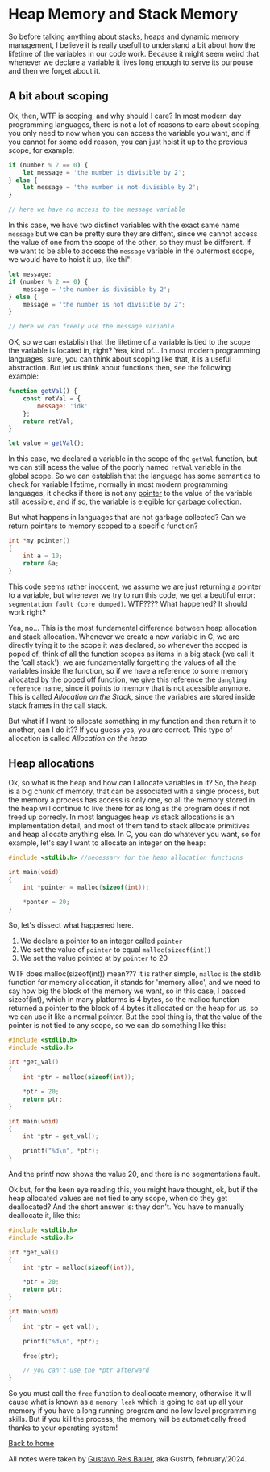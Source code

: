 # Heap Memory and Stack Memory 

So before talking anything about stacks, heaps and dynamic memory management, I believe it is really usefull to understand a bit about how the lifetime of the variables in our code work. Because it might seem weird that whenever we declare a variable it lives long enough to serve its purpouse and then we forget about it.

## A bit about scoping

Ok, then, WTF is scoping, and why should I care?
In most modern day programming languages, there is not a lot of reasons to care about scoping, you only need to now when you can access the variable you want, and if you cannot for some odd reason, you can just hoist it up to the previous scope, for example:
```javascript
if (number % 2 == 0) {
    let message = 'the number is divisible by 2';
} else {
    let message = 'the number is not divisible by 2';
}

// here we have no access to the message variable
```
In this case, we have two distinct variables with the exact same name `message` but we can be pretty sure they are diffent, since we cannot access the value of one from the scope of the other, so they must be different.
If we want to be able to access the `message` variable in the outermost scope, we would have to hoist it up, like thi":
```javascript
let message;
if (number % 2 == 0) {
    message = 'the number is divisible by 2';
} else {
    message = 'the number is not divisible by 2';
}

// here we can freely use the message variable
```

OK, so we can establish that the lifetime of a variable is tied to the scope the variable is located in, right?
Yea, kind of... In most modern programming languages, sure, you can think about scoping like that, it is a useful abstraction. But let us think about functions then, see the following example:
```javascript
function getVal() {
    const retVal = {
        message: 'idk'
    };
    return retVal;
}

let value = getVal();
```
In this case, we declared a variable in the scope of the `getVal` function, but we can still acess the value of the poorly named `retVal` variable in the global scope. So we can establish that the language has some semantics to check for variable lifetime, normally in most modern programming languages, it checks if there is not any [pointer](http://localhost:3000/concepts/pointers) to the value of the variable still acessible, and if so, the variable is elegible for [garbage collection](http://localhost:3000/concepts/garbage-collection).

But what happens in languages that are not garbage collected? Can we return pointers to memory scoped to a specific function?
```c
int *my_pointer()
{
    int a = 10;
    return &a;
}
```

This code seems rather inoccent, we assume we are just returning a pointer to a variable, but whenever we try to run this code, we get a beutiful error: `segmentation fault (core dumped)`. WTF???? What happened? It should work right?

Yea, no... This is the most fundamental difference between heap allocation and stack allocation.
Whenever we create a new variable in C, we are directly tying it to the scope it was declared, so whenever the scoped is poped of, think of all the function scopes as items in a big stack (we call it the 'call stack'), we are fundamentally forgetting the values of all the variables inside the function, so if we have a reference to some memory allocated by the poped off function, we give this reference the `dangling reference` name, since it points to memory that is not acessible anymore.
This is called *Allocation on the Stack*, since the variables are stored inside stack frames in the call stack.

But what if I want to allocate something in my function and then return it to another, can I do it?? If you guess yes, you are correct.
This type of allocation is called *Allocation on the heap*

## Heap allocations

Ok, so what is the heap and how can I allocate variables in it? So, the heap is a big chunk of memory, that can be associated with a single process, but the memory a process has access is only one, so all the memory stored in the heap will continue to live there for as long as the program does if not freed up correcly.
In most languages heap vs stack allocations is an implementation detail, and most of them tend to stack allocate primitives and heap allocate anything else.
In C, you can do whatever you want, so for example, let's say I want to allocate an integer on the heap:
```c
#include <stdlib.h> //necessary for the heap allocation functions

int main(void)
{
    int *pointer = malloc(sizeof(int));

    *ponter = 20;
}
```
So, let's dissect what happened here.
1. We declare a pointer to an integer called `pointer`
2. We set the value of `pointer` to equal `malloc(sizeof(int))`
3. We set the value pointed at by `pointer` to 20

WTF does malloc(sizeof(int)) mean??? It is rather simple, `malloc` is the stdlib function for memory allocation, it stands for 'memory alloc', and we need to say how big the block of the memory we want, so in this case, I passed sizeof(int), which in many platforms is 4 bytes, so the malloc function returned a pointer to the block of 4 bytes it allocated on the heap for us, so we can use it like a normal pointer.
But the cool thing is, that the value of the pointer is not tied to any scope, so we can do something like this:
```c
#include <stdlib.h>
#include <stdio.h>

int *get_val()
{
    int *ptr = malloc(sizeof(int));

    *ptr = 20;
    return ptr;
}

int main(void)
{
    int *ptr = get_val();

    printf("%d\n", *ptr);
}
```

And the printf now shows the value 20, and there is no segmentations fault.

Ok but, for the keen eye reading this, you might have thought, ok, but if the heap allocated values are not tied to any scope, when do they get deallocated?
And the short answer is: they don't. You have to manually deallocate it, like this:
```c
#include <stdlib.h>
#include <stdio.h>

int *get_val()
{
    int *ptr = malloc(sizeof(int));

    *ptr = 20;
    return ptr;
}

int main(void)
{
    int *ptr = get_val();

    printf("%d\n", *ptr);

    free(ptr);

    // you can't use the *ptr afterward
}
```

So you must call the `free` function to deallocate memory, otherwise it will cause what is known as a `memory leak` which is going to eat up all your memory if you have a long running program and no low level programming skills.
But if you kill the process, the memory will be automatically freed thanks to your operating system!

[Back to home](http://localhost:3000/index)

All notes were taken by [Gustavo Reis Bauer](https://github.com/Gustrb), aka Gustrb, february/2024.